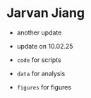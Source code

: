 # Jarvan Jiang

- another update

- update on 10.02.25

- `code` for scripts

- `data` for analysis

- `figures` for figures